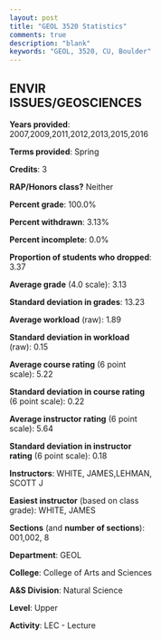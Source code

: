 ```yaml
---
layout: post
title: "GEOL 3520 Statistics"
comments: true
description: "blank"
keywords: "GEOL, 3520, CU, Boulder"
--- 
```

<head>
<script src="https://ajax.googleapis.com/ajax/libs/jquery/2.1.3/jquery.min.js"></script>
<script src="https://dl.dropboxusercontent.com/s/pc42nxpaw1ea4o9/highcharts.js?dl=0"></script>
<!-- <script src="../assets/js/highcharts.js"></script> -->
<style type="text/css">@font-face {
	font-family: "Bebas Neue";
	src: url(https://www.filehosting.org/file/details/544349/BebasNeue%20Regular.otf) format("opentype");
	}
	h1.Bebas { 
		font-family: "Bebas Neue", Verdana, Tahoma;
	}
</style>
</head>
<body>
	<div id="container" style="float: right; width: 45%; height: 88%; margin-left: 2.5%; margin-right: 2.5%;"></div>
	<script language="JavaScript">
		$(document).ready(function() {
		var chart = {type: 'column'};
		var title = {text: 'Grade Distribution'};
		var xAxis = {categories: ['A','B','C','D','F'],crosshair: true};
		var yAxis = {min: 0,title: {text: 'Percentage'}};
		var tooltip = {headerFormat: '<center><b><span style="font-size:20px">{point.key}</span></b></center>',
		               pointFormat: '<td style="padding:0"><b>{point.y:.1f}%</b></td>',
		               footerFormat: '</table>',shared: true,useHTML: true};
		var plotOptions = {column: {pointPadding: 0.0,borderWidth: 0}};  
		var credits = {enabled: false};var series= [{name: 'Percent',data: [38.81,37.56,20.65,1.99,1.0,]}];
		var json = {};
		json.chart = chart;
		json.title = title;
		json.tooltip = tooltip;
		json.xAxis = xAxis;
		json.yAxis = yAxis;  
		json.series = series;
		json.plotOptions = plotOptions;  
		json.credits = credits;
		$('#container').highcharts(json);
	});
	</script>
</body>
			   
## ENVIR ISSUES/GEOSCIENCES

**Years provided**: 2007,2009,2011,2012,2013,2015,2016

**Terms provided**: Spring

**Credits**: 3

**RAP/Honors class?** Neither

**Percent grade**: 100.0%

**Percent withdrawn**: 3.13%

**Percent incomplete**: 0.0%

**Proportion of students who dropped**: 3.37

**Average grade** (4.0 scale): 3.13

**Standard deviation in grades**: 13.23

**Average workload** (raw): 1.89

**Standard deviation in workload** (raw): 0.15

**Average course rating** (6 point scale): 5.22

**Standard deviation in course rating** (6 point scale): 0.22

**Average instructor rating** (6 point scale): 5.64

**Standard deviation in instructor rating** (6 point scale): 0.18

**Instructors**: WHITE, JAMES,LEHMAN, SCOTT J

**Easiest instructor** (based on class grade): WHITE, JAMES

**Sections** (and **number of sections**): 001,002, 8

**Department**: GEOL

**College**: College of Arts and Sciences

**A&S Division**: Natural Science

**Level**: Upper

**Activity**: LEC - Lecture